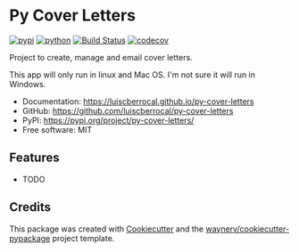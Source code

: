 # Py Cover Letters


[![pypi](https://img.shields.io/pypi/v/py-cover-letters.svg)](https://pypi.org/project/py-cover-letters/)
[![python](https://img.shields.io/pypi/pyversions/py-cover-letters.svg)](https://pypi.org/project/py-cover-letters/)
[![Build Status](https://github.com/luiscberrocal/py-cover-letters/actions/workflows/dev.yml/badge.svg)](https://github.com/luiscberrocal/py-cover-letters/actions/workflows/dev.yml)
[![codecov](https://codecov.io/gh/luiscberrocal/py-cover-letters/branch/main/graphs/badge.svg)](https://codecov.io/github/luiscberrocal/py-cover-letters)



Project to create, manage and email cover letters.

This app will only run in linux and Mac OS. I'm not sure it will run in Windows.


* Documentation: <https://luiscberrocal.github.io/py-cover-letters>
* GitHub: <https://github.com/luiscberrocal/py-cover-letters>
* PyPI: <https://pypi.org/project/py-cover-letters/>
* Free software: MIT


## Features

* TODO

## Credits

This package was created with [Cookiecutter](https://github.com/audreyr/cookiecutter) and the [waynerv/cookiecutter-pypackage](https://github.com/waynerv/cookiecutter-pypackage) project template.
